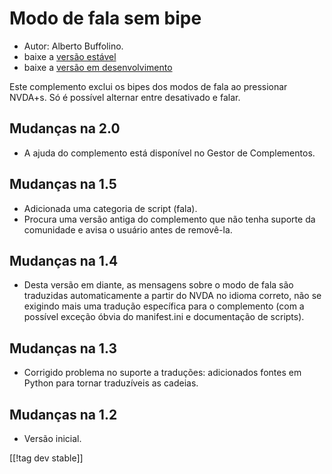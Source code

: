 # Modo de fala sem bipe #
*	 Autor: Alberto Buffolino.
*	 baixe a [versão estável][1]
*	 baixe a [versão em desenvolvimento][2]

Este complemento exclui os bipes dos modos de fala ao pressionar NVDA+s. Só
é possível alternar entre desativado e falar.

## Mudanças na 2.0 ##
*	 A ajuda do complemento está disponível no Gestor de Complementos.

## Mudanças na 1.5 ##
*	 Adicionada uma categoria de script (fala).
*	 Procura uma versão antiga do complemento que não tenha suporte da
   comunidade e avisa o usuário antes de removê-la.

## Mudanças na 1.4 ##
*	 Desta versão em diante, as mensagens sobre o modo de fala são traduzidas
   automaticamente a partir do NVDA no idioma correto, não se exigindo mais
   uma tradução específica para o complemento (com a possível exceção óbvia
   do manifest.ini e documentação de scripts).

## Mudanças na 1.3 ##
*	 Corrigido problema no suporte a traduções: adicionados fontes em Python
   para tornar traduzíveis as cadeias.

## Mudanças na 1.2 ##
*	 Versão inicial.

[[!tag dev stable]]

[1]: https://addons.nvda-project.org/files/get.php?file=nb

[2]: https://addons.nvda-project.org/files/get.php?file=nb-dev
